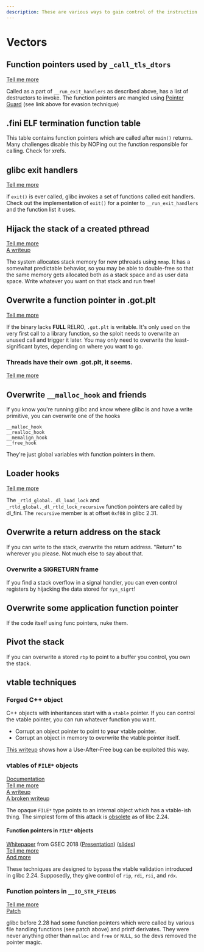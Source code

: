 ```yaml
---
description: These are various ways to gain control of the instruction pointer.
---
```


# Vectors

## Function pointers used by `_call_tls_dtors`

[Tell me more](https://m101.github.io/binholic/2017/05/20/notes-on-abusing-exit-handlers.html)

Called as a part of `__run_exit_handlers` as described above, has a list of destructors to invoke. The function pointers are mangled using [Pointer Guard](https://sourceware.org/glibc/wiki/PointerEncryption) (see link above for evasion technique)

## .fini ELF termination function table

This table contains function pointers which are called after `main()` returns. Many challenges disable this by NOPing out the function responsible for calling. Check for xrefs.

## glibc exit handlers

[Tell me more](https://m101.github.io/binholic/2017/05/20/notes-on-abusing-exit-handlers.html)

if `exit()` is ever called, glibc invokes a set of functions called exit handlers. Check out the implementation of `exit()` for a pointer to `__run_exit_handlers` and the function list it uses.

## Hijack the stack of a created pthread

[Tell me more](http://tukan.farm/2016/07/27/munmap-madness/)\
[A writeup](https://blog.dragonsector.pl/2017/03/0ctf-2017-uploadcenter-pwn-523.html)

The system allocates stack memory for new pthreads using `mmap`. It has a somewhat predictable behavior, so you may be able to double-free so that the same memory gets allocated both as a stack space and as user data space. Write whatever you want on that stack and run free!

## Overwrite a function pointer in .got.plt

[Tell me more](https://systemoverlord.com/2017/03/19/got-and-plt-for-pwning.html)

If the binary lacks **FULL** RELRO, `.got.plt` is writable. It's only used on the very first call to a library function, so the sploit needs to overwrite an unused call and trigger it later. You may only need to overwrite the least-significant bytes, depending on where you want to go.

### Threads have their own .got.plt, it seems.

[Tell me more](https://ctftime.org/writeup/18768)

## Overwrite `__malloc_hook` and friends

If you know you're running glibc and know where glibc is and have a write primitive, you can overwrite one of the hooks

```
__malloc_hook
__realloc_hook
__memalign_hook
__free_hook
```

They're just global variables with function pointers in them.

## Loader hooks

[Tell me more](https://blog.pwner.kr/exploitation-techniques/\_rtld\_global-overwrite)

The `_rtld_global._dl_load_lock` and `_rtld_global._dl_rtld_lock_recursive` function pointers are called by dl\_fini. The `recursive` member is at offset `0xf08` in glibc 2.31.

## Overwrite a return address on the stack

If you can write to the stack, overwrite the return address. "Return" to wherever you please. Not much else to say about that.

### Overwrite a SIGRETURN frame

If you find a stack overflow in a signal handler, you can even control registers by hijacking the data stored for `sys_sigrt`!

## Overwrite some application function pointer

If the code itself using func pointers, nuke them.

## Pivot the stack

If you can overwrite a stored `rbp` to point to a buffer you control, you own the stack.

## vtable techniques

### Forged C++ object

C++ objects with inheritances start with a `vtable` pointer. If you can control the vtable pointer, you can run whatever function you want.

* Corrupt an object pointer to point to **your** vtable pointer.
* Corrupt an object in memory to overwrite the vtable pointer itself.

[This writeup](https://gist.github.com/farazsth98/19cc2268311e248502168b1eb52502f9) shows how a Use-After-Free bug can be exploited this way.

### vtables of `FILE*` objects

[Documentation](https://sourceware.org/glibc/wiki/LibioVtables)\
[Tell me more](https://github.com/mehQQ/public\_writeup/tree/master/0ctf2017/engineOnline)\
[A writeup](https://ctftime.org/writeup/18765)\
[A broken writeup](https://blog.jsec.xyz/ctf-write-up/2021/01/03/TetCTF-babyformat-write-up.html)

The opaque `FILE*` type points to an internal object which has a vtable-ish thing. The simplest form of this attack is [obsolete](https://seb-sec.github.io/2020/04/29/file\_exploitation.html) as of libc 2.24.

#### Function pointers in `FILE*` objects

[Whitepaper](https://gsec.hitb.org/materials/sg2018/WHITEPAPERS/FILE%20Structures%20-%20Another%20Binary%20Exploitation%20Technique%20-%20An-Jie%20Yang.pdf) from GSEC 2018 ([Presentation](https://gsec.hitb.org/sg2018/sessions/file-structures-another-binary-exploitation-technique/)) ([slides](https://www.slideshare.net/AngelBoy1/play-with-file-structure-yet-another-binary-exploit-technique))\
[Tell me more](https://dhavalkapil.com/blogs/FILE-Structure-Exploitation/)\
[And more](https://seb-sec.github.io/2020/04/29/file\_exploitation.html)

These techniques are designed to bypass the vtable validation introduced in glibc 2.24. Supposedly, they give control of `rip`, `rdi`, `rsi`, and `rdx`.

### Function pointers in `__IO_STR_FIELDS`

[Tell me more](https://sourceware.org/bugzilla/show\_bug.cgi?id=23236)\
[Patch](https://github.com/bminor/glibc/commit/4e8a6346cd3da2d88bbad745a1769260d36f2783#diff-379a18f5e20efd52728e4cff64ba0f11a3b17e80f935902205e073e0b0baa141)

glibc before 2.28 had some function pointers which were called by various file handling functions (see patch above) and printf derivates. They were never anything other than `malloc` and `free` or `NULL`, so the devs removed the pointer magic.
